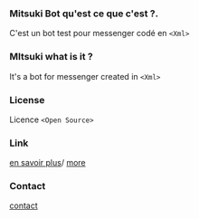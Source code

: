 ### Mitsuki Bot qu'est ce que c'est ?.
C'est un  bot test pour messenger codé en `<Xml>` 

### MItsuki what is it ?
It's a bot for messenger created in `<Xml>`

### License
Licence `<Open Source>`



### Link
 [en savoir plus](https://fr.wikipedia.org/wiki/xml)/ 
 [more](https://en.wikipedia.org/wiki/xml)
 ### Contact
 [contact ](mailto:felixgouin26@gmail.com) 
 
